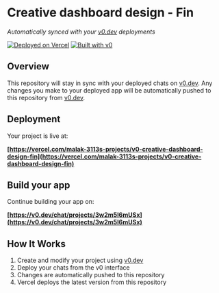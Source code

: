 # Creative dashboard design - Fin

*Automatically synced with your [v0.dev](https://v0.dev) deployments*

[![Deployed on Vercel](https://img.shields.io/badge/Deployed%20on-Vercel-black?style=for-the-badge&logo=vercel)](https://vercel.com/malak-3113s-projects/v0-creative-dashboard-design-fin)
[![Built with v0](https://img.shields.io/badge/Built%20with-v0.dev-black?style=for-the-badge)](https://v0.dev/chat/projects/3w2m5I6mUSx)

## Overview

This repository will stay in sync with your deployed chats on [v0.dev](https://v0.dev).
Any changes you make to your deployed app will be automatically pushed to this repository from [v0.dev](https://v0.dev).

## Deployment

Your project is live at:

**[https://vercel.com/malak-3113s-projects/v0-creative-dashboard-design-fin](https://vercel.com/malak-3113s-projects/v0-creative-dashboard-design-fin)**

## Build your app

Continue building your app on:

**[https://v0.dev/chat/projects/3w2m5I6mUSx](https://v0.dev/chat/projects/3w2m5I6mUSx)**

## How It Works

1. Create and modify your project using [v0.dev](https://v0.dev)
2. Deploy your chats from the v0 interface
3. Changes are automatically pushed to this repository
4. Vercel deploys the latest version from this repository